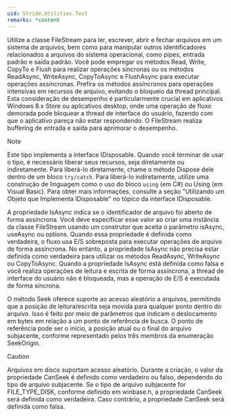 ```yaml
---
uid: Stride.Utilities.Test
remarks: *content
---
```


Utilize a classe FileStream para ler, escrever, abrir e fechar arquivos em um sistema de arquivos, bem como para manipular outros identificadores relacionados a arquivos do sistema operacional, como pipes, entrada padrão e saída padrão. Você pode empregar os métodos Read, Write, CopyTo e Flush para realizar operações síncronas ou os métodos ReadAsync, WriteAsync, CopyToAsync e FlushAsync para executar operações assíncronas. Prefira os métodos assíncronos para operações intensivas em recursos de arquivo, evitando o bloqueio da thread principal. Esta consideração de desempenho é particularmente crucial em aplicativos Windows 8.x Store ou aplicativos desktop, onde uma operação de fluxo demorada pode bloquear a thread de interface do usuário, fazendo com que o aplicativo pareça não estar respondendo. O FileStream realiza buffering de entrada e saída para aprimorar o desempenho.

> [!Note]
> Este tipo implementa a interface IDisposable. Quando você terminar de usar o tipo, é necessário liberar seus recursos, seja diretamente ou indiretamente. Para liberá-lo diretamente, chame o método Dispose dele dentro de um bloco `try/catch`. Para liberá-lo indiretamente, utilize uma construção de linguagem como o uso do bloco `using` (em C#) ou Using (em Visual Basic). Para obter mais informações, consulte a seção "Utilizando um Objeto que Implementa IDisposable" no tópico da interface IDisposable.

A propriedade IsAsync indica se o identificador de arquivo foi aberto de forma assíncrona. Você deve especificar esse valor ao criar uma instância da classe FileStream usando um construtor que aceita o parâmetro isAsync, useAsync ou options. Quando essa propriedade é definida como verdadeira, o fluxo usa E/S sobreposta para executar operações de arquivo de forma assíncrona. No entanto, a propriedade IsAsync não precisa estar definida como verdadeira para utilizar os métodos ReadAsync, WriteAsync ou CopyToAsync. Quando a propriedade IsAsync está definida como falsa e você realiza operações de leitura e escrita de forma assíncrona, a thread de interface do usuário não é bloqueada, mas a operação de E/S é executada de forma síncrona.

O método Seek oferece suporte ao acesso aleatório a arquivos,  permitindo que a posição de leitura/escrita seja movida para qualquer ponto dentro do arquivo. Isso é feito por meio de parâmetros que indicam o deslocamento em bytes em relação a um ponto de referência de busca. O ponto de referência pode ser o início, a posição atual ou o final do arquivo subjacente, conforme representado pelos três membros da enumeração SeekOrigin.

> [!CAUTION]
> Arquivos em disco suportam acesso aleatório. Durante a criação, o valor da propriedade CanSeek é definido como verdadeiro ou falso, dependendo do tipo de arquivo subjacente. Se o tipo de arquivo subjacente for FILE_TYPE_DISK, conforme definido em winbase.h, a propriedade CanSeek será definida como verdadeira. Caso contrário, a propriedade CanSeek será definida como falsa.